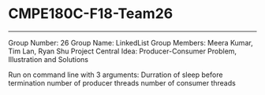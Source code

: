 # CMPE180C-F18-Team26
---------------------------------------------
Group Number: 26
Group Name: LinkedList
Group Members: Meera Kumar, Tim Lan, Ryan Shu
Project Central Idea: Producer-Consumer Problem, Illustration and Solutions

Run on command line with 3 arguments:
Durration of sleep before termination number of producer threads number of consumer threads 
